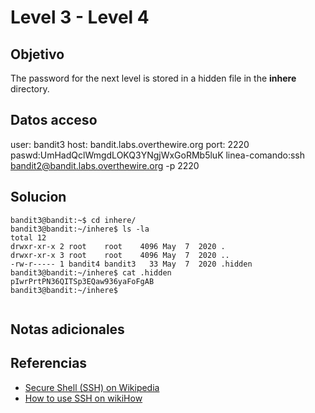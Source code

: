 # Level 3 - Level 4
## Objetivo
The password for the next level is stored in a hidden file in the **inhere** directory.
## Datos acceso
user: bandit3
host: bandit.labs.overthewire.org
port: 2220
paswd:UmHadQclWmgdLOKQ3YNgjWxGoRMb5luK
linea-comando:ssh bandit2@bandit.labs.overthewire.org -p 2220

## Solucion
```shell
bandit3@bandit:~$ cd inhere/
bandit3@bandit:~/inhere$ ls -la
total 12
drwxr-xr-x 2 root    root    4096 May  7  2020 .
drwxr-xr-x 3 root    root    4096 May  7  2020 ..
-rw-r----- 1 bandit4 bandit3   33 May  7  2020 .hidden
bandit3@bandit:~/inhere$ cat .hidden 
pIwrPrtPN36QITSp3EQaw936yaFoFgAB
bandit3@bandit:~/inhere$ 


```

## Notas adicionales


## Referencias
-   [Secure Shell (SSH) on Wikipedia](https://en.wikipedia.org/wiki/Secure_Shell)
-   [How to use SSH on wikiHow](https://www.wikihow.com/Use-SSH)
